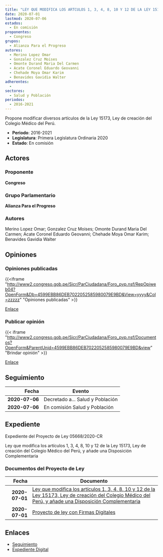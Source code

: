 ```yaml
---
title: "LEY QUE MODIFICA LOS ARTCULOS 1, 3, 4, 8, 10 Y 12 DE LA LEY 15173, LEY DE CREACIÓN DEL COLEGIO MÉDICO DEL PERÚ, Y AÑADE UNA DISPOSICIÓN COMPLEMENTARIA"
date: 2020-07-01
lastmod: 2020-07-06
estados: 
  - En comisión
proponentes: 
  - Congreso
grupos: 
  - Alianza Para el Progreso
autores: 
  - Merino Lopez Omar
  - Gonzalez Cruz Moises
  - Omonte Durand Maria Del Carmen
  - Acate Coronel Eduardo Geovanni
  - Chehade Moya Omar Karim
  - Benavides Gavidia Walter
adherentes: 
  - 
sectores: 
  - Salud y Población
periodos: 
  - 2016-2021
---
```


Propone modificar diversos artículos de la Ley 15173, Ley de creación del Colegio Médico del Perú.

- **Periodo**: 2016-2021
- **Legislatura**: Primera Legislatura Ordinaria 2020
- **Estado**: En comisión

## Actores

### Proponente

**Congreso**

### Grupo Parlamentario

**Alianza Para el Progreso**

### Autores

Merino Lopez Omar; Gonzalez Cruz Moises; Omonte Durand Maria Del Carmen; Acate Coronel Eduardo Geovanni; Chehade Moya Omar Karim; Benavides Gavidia Walter


## Opiniones

### Opiniones publicadas

{{<iframe "http://www2.congreso.gob.pe/Sicr/ParCiudadana/Foro_pvp.nsf/RepOpiweb04?OpenForm&Db=4599EBB86DEB7022052585980079E9BD&View=yyyy&Col=zzzzz" "Opiniones publicadas" >}}

[Enlace](http://www2.congreso.gob.pe/Sicr/ParCiudadana/Foro_pvp.nsf/RepOpiweb04?OpenForm&Db=4599EBB86DEB7022052585980079E9BD&View=yyyy&Col=zzzzz)
### Publicar opinión

{{< iframe "http://www2.congreso.gob.pe/Sicr/ParCiudadana/Foro_pvp.nsf/Documentos?OpenForm&ParentUnid=4599EBB86DEB7022052585980079E9BD&view" "Brindar opinión" >}}

[Enlace](http://www2.congreso.gob.pe/Sicr/ParCiudadana/Foro_pvp.nsf/Documentos?OpenForm&ParentUnid=4599EBB86DEB7022052585980079E9BD&view)

## Seguimiento

| Fecha | Evento |
|------:|--------|
| **2020-07-06** | Decretado a... Salud y Población|
| **2020-07-06** | En comisión Salud y Población|


## Expediente

Expediente del Proyecto de Ley 05668/2020-CR

Ley que modifica los artículos 1, 3, 4, 8, 10 y 12 de la Ley 15173, Ley de creación del Colegio Médico del Perú, y añade una Disposición Complementaria


### Documentos del Proyecto de Ley

| Fecha | Documento |
|------:|--------|
| **2020-07-01** | [Ley que modifica los artículos 1, 3, 4, 8, 10 y 12 de la Ley 15173, Ley de creación del Colegio Médico del Perú, y añade una Disposición Complementaria](http://www.leyes.congreso.gob.pe/Documentos/2016_2021/Proyectos_de_Ley_y_de_Resoluciones_Legislativas/PL05668-20200701.pdf) |
| **2020-07-01** | [Proyecto de ley con Firmas Digitales](http://www.leyes.congreso.gob.pe/Documentos/2016_2021/Proyectos_de_Ley_y_de_Resoluciones_Legislativas/Proyectos_Firmas_digitales/PL05668.pdf) |

## Enlaces 

- [Seguimiento](http://www2.congreso.gob.pe/Sicr/TraDocEstProc/CLProLey2016.nsf/f7fff46988ca05b1052578e100829cc7/af10924d9e6e443a05258599005cba1c?OpenDocument)
- [Expediente Digital](http://www2.congreso.gob.pe/Sicr/TraDocEstProc/CLProLey2016.nsf/f7fff46988ca05b1052578e100829cc7/af10924d9e6e443a05258599005cba1c?OpenDocument&Click=05257FB7005EB655.eb71d0cf91d8294e05256cdf006b5706/$Body/0.1C6C)
